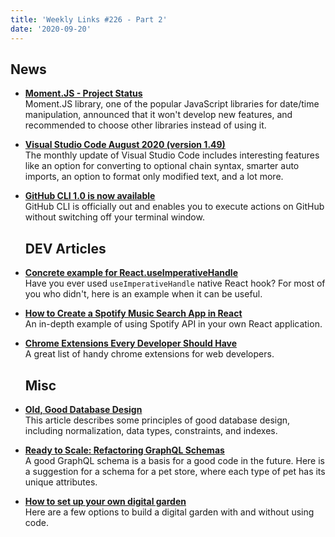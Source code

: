 ```yaml
---
title: 'Weekly Links #226 - Part 2'
date: '2020-09-20'
---
```


## News

- **[Moment.JS - Project Status](https://momentjs.com/docs/#/-project-status/)**  
  Moment.JS library, one of the popular JavaScript libraries for date/time manipulation, announced that it won't develop new features, and recommended to choose other libraries instead of using it.

- **[Visual Studio Code August 2020 (version 1.49)](https://code.visualstudio.com/updates/v1_49)**  
  The monthly update of Visual Studio Code includes interesting features like an option for converting to optional chain syntax, smarter auto imports, an option to format only modified text, and a lot more.

* **[GitHub CLI 1.0 is now available](https://simonplend.com/5-best-practices-for-building-a-modern-api-with-express/)**  
 GitHub CLI is officially out and enables you to execute actions on GitHub without switching off your terminal window.

  ## DEV Articles

- **[Concrete example for React.useImperativeHandle](https://dev.to/poeticgeek/concrete-example-for-react-useimperativehandle-52l8)**  
  Have you ever used `useImperativeHandle` native React hook? For most of you who didn't, here is an example when it can be useful.

- **[How to Create a Spotify Music Search App in React](https://dev.to/myogeshchavan97/how-to-create-a-spotify-music-search-app-in-react-328m)**  
  An in-depth example of using Spotify API in your own React application.

- **[Chrome Extensions Every Developer Should Have](https://dev.to/efereyank/chrome-extensions-every-developer-should-have-doh)**  
A great list of handy chrome extensions for web developers.

  ## Misc

- **[Old, Good Database Design](https://relinx.io/2020/09/14/old-good-database-design/)**  
This article describes some principles of good database design, including normalization, data types, constraints, and indexes.

- **[Ready to Scale: Refactoring GraphQL Schemas](https://moonhighway.com/refactoring-graphql-schemas)**  
 A good GraphQL schema is a basis for a good code in the future. Here is a suggestion for a schema for a pet store, where each type of pet has its unique attributes.

- **[How to set up your own digital garden](https://nesslabs.com/digital-garden-set-up)**  
Here are a few options to build a digital garden with and without using code.
